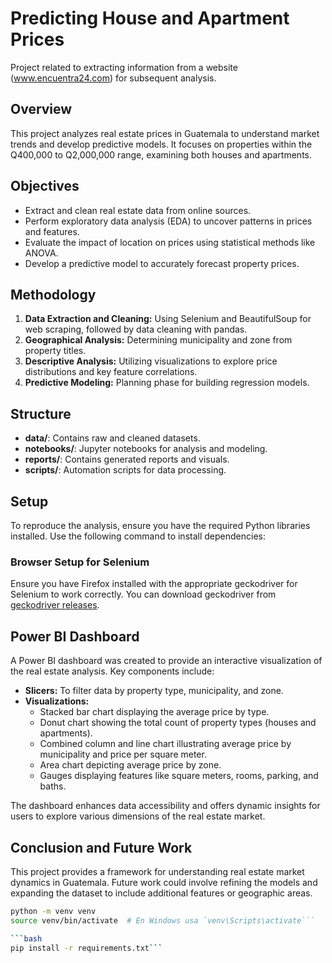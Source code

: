# Predicting House and Apartment Prices
Project related to extracting information from a website (www.encuentra24.com) for subsequent analysis.

## Overview

This project analyzes real estate prices in Guatemala to understand market trends and develop predictive models. It focuses on properties within the Q400,000 to Q2,000,000 range, examining both houses and apartments.

## Objectives

- Extract and clean real estate data from online sources.
- Perform exploratory data analysis (EDA) to uncover patterns in prices and features.
- Evaluate the impact of location on prices using statistical methods like ANOVA.
- Develop a predictive model to accurately forecast property prices.

## Methodology

1. **Data Extraction and Cleaning:** Using Selenium and BeautifulSoup for web scraping, followed by data cleaning with pandas.
2. **Geographical Analysis:** Determining municipality and zone from property titles.
3. **Descriptive Analysis:** Utilizing visualizations to explore price distributions and key feature correlations.
4. **Predictive Modeling:** Planning phase for building regression models.

## Structure

- **data/**: Contains raw and cleaned datasets.
- **notebooks/**: Jupyter notebooks for analysis and modeling.
- **reports/**: Contains generated reports and visuals.
- **scripts/**: Automation scripts for data processing.

## Setup

To reproduce the analysis, ensure you have the required Python libraries installed. Use the following command to install dependencies:

### Browser Setup for Selenium
Ensure you have Firefox installed with the appropriate geckodriver for Selenium to work correctly. You can download geckodriver from [geckodriver releases](https://github.com/mozilla/geckodriver/releases).

## Power BI Dashboard

A Power BI dashboard was created to provide an interactive visualization of the real estate analysis. Key components include:

- **Slicers:** To filter data by property type, municipality, and zone.
- **Visualizations:**
  - Stacked bar chart displaying the average price by type.
  - Donut chart showing the total count of property types (houses and apartments).
  - Combined column and line chart illustrating average price by municipality and price per square meter.
  - Area chart depicting average price by zone.
  - Gauges displaying features like square meters, rooms, parking, and baths.

The dashboard enhances data accessibility and offers dynamic insights for users to explore various dimensions of the real estate market.

## Conclusion and Future Work

This project provides a framework for understanding real estate market dynamics in Guatemala. Future work could involve refining the models and expanding the dataset to include additional features or geographic areas.

```bash
python -m venv venv
source venv/bin/activate  # En Windows usa `venv\Scripts\activate```

```bash
pip install -r requirements.txt```


